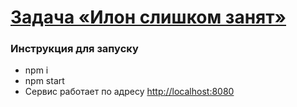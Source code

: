 # [Задача «Илон слишком занят»](https://github.com/urfu-2017/webdev-task-1)

### Инструкция для запуску

- npm i
- npm start
- Сервис работает по адресу [http://localhost:8080](http://localhost:8080)
